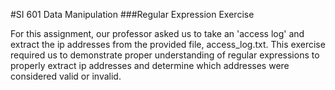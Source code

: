 #SI 601 Data Manipulation
###Regular Expression Exercise

For this assignment, our professor asked us to take an 'access log' and extract the ip addresses from the provided file, access_log.txt. 
This exercise required us to demonstrate proper understanding of regular expressions to properly extract ip addresses and determine which addresses were
considered valid or invalid.
